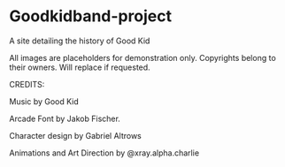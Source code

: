 # Goodkidband-project
 A site detailing the history of Good Kid

 All images are placeholders for demonstration only. Copyrights belong to their owners. Will replace if requested.

CREDITS:

Music by <a href="https://youtube.com/@goodkidband?si=xS-RYzcEgZwrX32p" target="_blank" style="text-decoration: none">Good Kid</a>

Arcade Font by Jakob Fischer.

Character design by Gabriel Altrows

Animations and Art Direction by <a href="https://www.youtube.com/@xray.alpha.charlie" target="_blank" style="text-decoration: none">@xray.alpha.charlie</a>